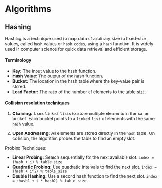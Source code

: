 # Algorithms

## Hashing
Hashing is a technique used to map data of arbitrary size to fixed-size values, called `hash` values or `hash codes`, using a `hash` function. It is widely used in computer science for quick data retrieval and efficient storage.

#### Terminology
* **Key:** The input value to the hash function.
* **Hash Value:** The output of the hash function.
* **Bucket:** The location in the hash table where the key-value pair is stored.
* **Load Factor:** The ratio of the number of elements to the table size.

#### Collision resolution techniques
1. **Chaining:** Uses `linked lists` to store multiple elements in the same bucket. Each bucket points to a `linked list` of elements with the same `hash` value.

2. **Open Addressing:** All elements are stored directly in the `hash` table. On collision, the algorithm probes the table to find an empty slot. 

Probing Techniques:
* **Linear Probing:** Search sequentially for the next available slot. `index = (hash + i) % table_size`
* **Quadratic Probing:** Use quadratic intervals to find the next slot. `index = (hash + i^2) % table_size`
* **Double Hashing:** Use a second hash function to find the next slot. `index = (hash1 + i * hash2) % table_size`
